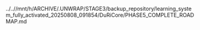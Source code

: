 ../..//mnt/h/ARCHIVE/.UNWRAP/STAGE3/backup_repository/learning_system_fully_activated_20250808_091854/DuRiCore/PHASE5_COMPLETE_ROADMAP.md